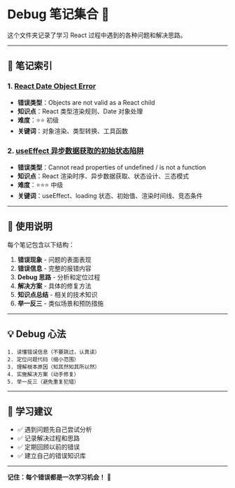 # Debug 笔记集合 🐛

这个文件夹记录了学习 React 过程中遇到的各种问题和解决思路。

---

## 📂 笔记索引

### 1. [React Date Object Error](./React-Date-Object-Error.md)
- **错误类型**：Objects are not valid as a React child
- **知识点**：React 类型渲染规则、Date 对象处理
- **难度**：⭐⭐ 初级
- **关键词**：对象渲染、类型转换、工具函数

### 2. [useEffect 异步数据获取的初始状态陷阱](./useEffect-Async-Data-Loading.md)
- **错误类型**：Cannot read properties of undefined / is not a function
- **知识点**：React 渲染时序、异步数据获取、状态设计、三态模式
- **难度**：⭐⭐⭐ 中级
- **关键词**：useEffect、loading 状态、初始值、渲染时间线、竞态条件

---

## 📖 使用说明

每个笔记包含以下结构：
1. **错误现象** - 问题的表面表现
2. **错误信息** - 完整的报错内容
3. **Debug 思路** - 分析和定位过程
4. **解决方案** - 具体的修复方法
5. **知识点总结** - 相关的技术知识
6. **举一反三** - 类似场景和预防措施

---

## 💡 Debug 心法

```
1. 读懂错误信息（不要跳过，认真读）
2. 定位问题代码（缩小范围）
3. 理解根本原因（知其然知其所以然）
4. 实施解决方案（动手修复）
5. 举一反三（避免重复犯错）
```

---

## 🎯 学习建议

- ✅ 遇到问题先自己尝试分析
- ✅ 记录解决过程和思路
- ✅ 定期回顾以前的错误
- ✅ 建立自己的错误知识库

---

**记住：每个错误都是一次学习机会！** 💪

